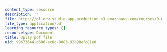 ```yaml
---
content_type: resource
description: ''
file: https://ol-ocw-studio-app-production.s3.amazonaws.com/courses/9-00sc-introduction-to-psychology-fall-2011/99673644d686ac0c008392b98efc81e0_bihrpOS0qtY.pdf
file_type: application/pdf
learning_resource_types: []
resourcetype: Document
title: 3play pdf file
uid: 99673644-d686-ac0c-0083-92b98efc81e0
---
```

